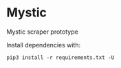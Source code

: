 # Mystic

Mystic scraper prototype

Install dependencies with:

    pip3 install -r requirements.txt -U

